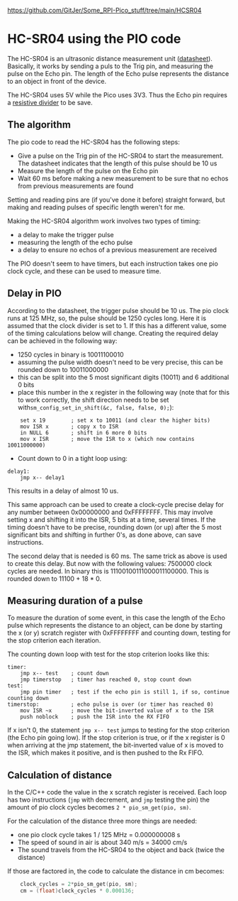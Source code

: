 https://github.com/GitJer/Some_RPI-Pico_stuff/tree/main/HCSR04

# HC-SR04 using the PIO code
The HC-SR04 is an ultrasonic distance measurement unit ([datasheet](https://cdn.sparkfun.com/datasheets/Sensors/Proximity/HCSR04.pdf)). Basically, it works by sending a puls to the Trig pin, and measuring the pulse on the Echo pin. The length of the Echo pulse represents the distance to an object in front of the device.

The HC-SR04 uses 5V while the Pico uses 3V3. Thus the Echo pin requires a [resistive divider](https://hackaday.com/2016/12/05/taking-it-to-another-level-making-3-3v-and-5v-logic-communicate-with-level-shifters/) to be save.

## The algorithm
The pio code to read the HC-SR04 has the following steps:
* Give a pulse on the Trig pin of the HC-SR04 to start the measurement. The datasheet indicates that the length of this pulse should be 10 us
* Measure the length of the pulse on the Echo pin
* Wait 60 ms before making a new measurement to be sure that no echos from previous measurements are found

Setting and reading pins are (if you've done it before) straight forward, but making and reading pulses of specific length weren't for me.

Making the HC-SR04 algorithm work involves two types of timing:
* a delay to make the trigger pulse
* measuring the length of the echo pulse
* a delay to ensure no echos of a previous measurement are received

The PIO doesn't seem to have timers, but each instruction takes one pio clock cycle, and these can be used to measure time.

## Delay in PIO
According to the datasheet, the trigger pulse should be 10 us. The pio clock runs at 125 MHz, so, the pulse should be 1250 cycles long. Here it is assumed that the clock divider is set to 1. If this has a different value, some of the timing calculations below will change. Creating the required delay can be achieved in the following way:
* 1250 cycles in binary is 10011100010
* assuming the pulse width doesn't need to be very precise, this can be rounded down to 10011000000
* this can be split into the 5 most significant digits (10011) and 6 additional 0 bits
* place this number in the x register in the following way (note that for this to work correctly, the shift direction needs to be set with`sm_config_set_in_shift(&c, false, false, 0);`):
``` pio
    set x 19        ; set x to 10011 (and clear the higher bits)
    mov ISR x       ; copy x to ISR 
    in NULL 6       ; shift in 6 more 0 bits
    mov x ISR       ; move the ISR to x (which now contains 10011000000)
``` 
* Count down to 0 in a tight loop using:
``` pio
delay1:
    jmp x-- delay1
```
This results in a delay of almost 10 us.

This same approach can be used to create a clock-cycle precise delay for any number between 0x00000000 and 0xFFFFFFFF. This may involve setting x and shifting it into the ISR, 5 bits at a time, several times. If the timing doesn't have to be precise, rounding down (or up) after the 5 most significant bits and shifting in further 0's, as done above, can save instructions.

The second delay that is needed is 60 ms. The same trick as above is used to create this delay. But now with the following values:
7500000 clock cycles are needed. In binary this is 11100100111000011100000. This is rounded down to 11100 + 18 * 0.

## Measuring duration of a pulse

To measure the duration of some event, in this case the length of the Echo pulse which represents the distance to an object, can be done by starting the x (or y) scratch register with 0xFFFFFFFF and counting down, testing for the stop criterion each iteration.

The counting down loop with test for the stop criterion looks like this:
```pio
timer:
    jmp x-- test    ; count down
    jmp timerstop   ; timer has reached 0, stop count down
test:
    jmp pin timer   ; test if the echo pin is still 1, if so, continue counting down
timerstop:          ; echo pulse is over (or timer has reached 0)
    mov ISR ~x      ; move the bit-inverted value of x to the ISR
    push noblock    ; push the ISR into the RX FIFO
```
If x isn't 0, the statement `jmp x-- test` jumps to testing for the stop criterion (the Echo pin going low). If the stop criterion is true, or if the x register is 0 when arriving at the jmp statement, the bit-inverted value of x is moved to the ISR, which makes it positive, and is then pushed to the Rx FIFO.

## Calculation of distance
In the C/C++ code the value in the x scratch register is received. Each loop has two instructions (`jmp` with decrement, and `jmp` testing the pin) the amount of pio clock cycles becomes `2 * pio_sm_get(pio, sm)`.

For the calculation of the distance three more things are needed:
* one pio clock cycle takes 1 / 125 MHz = 0.000000008 s
* The speed of sound in air is about 340 m/s = 34000 cm/s
* The sound travels from the HC-SR04 to the object and back (twice the distance)

If those are factored in, the code to calculate the distance in cm becomes:
``` c
    clock_cycles = 2*pio_sm_get(pio, sm);
    cm = (float)clock_cycles * 0.000136;
```

